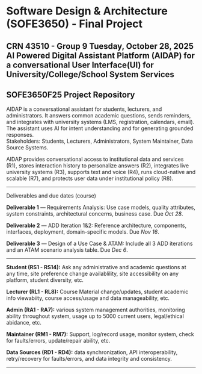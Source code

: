 # Software Design & Architecture (SOFE3650) - Final Project
**CRN 43510 - Group 9**
**Tuesday, October 28, 2025**
**AI Powered Digital Assistant Platform (AIDAP) for a conversational User Interface(UI) for University/College/School System Services**
---
**SOFE3650F25 Project Repository** 
---

AIDAP is a conversational assistant for students, lecturers, and administrators. It answers common academic questions, sends reminders, and integrates with university systems (LMS, registration, calendars, email). The assistant uses AI for intent understanding and for generating grounded responses.   
Stakeholders: Students, Lecturers, Administrators, System Maintainer, Data Source Systems.  

AIDAP provides conversational access to institutional data and services (R1), stores interaction history to personalize answers (R2), integrates live university systems (R3), supports text and voice (R4), runs cloud-native and scalable (R7), and protects user data under institutional policy (R8).

---

Deliverables and due dates (course)

**Deliverable 1** — Requirements Analysis: Use case models, quality attributes, system constraints, architectural concerns, business case. Due *Oct 28*. 

**Deliverable 2** — ADD Iteration 1&2: Reference architecture, components, interfaces, deployment, domain-specific models. Due *Nov 16*. 

**Deliverable 3** — Design of a Use Case & ATAM: Include all 3 ADD iterations and an ATAM scenario analysis table. Due *Dec 6*. 

---

**Student (RS1 - RS14):** Ask any administrative and academic questions at any time, site preference change availablility, site accessibility on any platform, student diversity, etc.

**Lecturer (RL1 - RL8):** Course Material change/updates, student academic info viewabiity, course access/usage and data manageability, etc. 

**Admin (RA1 - RA7):** various system management authorities, monitoring ability throughout system, usage up to 5000 current users, legal/ethical abidance, etc.

**Maintainer (RM1 - RM7):** Support, log/record usage, monitor system, check for faults/errors, update/repair ability, etc. 

**Data Sources (RD1 - RD4):** data synchronization, API interoperability, retry/recovery for faults/errors, and data integrity and consistency.

---

